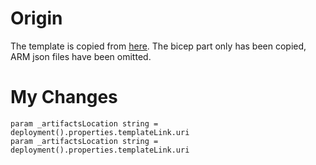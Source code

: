 # Origin

The template is copied from [here](https://github.com/az140mp/azure-quickstart-templates/tree/master/demos/nested-vms-in-virtual-network). The bicep part only has been copied, ARM json files have been omitted.

# My Changes

```bicep
param _artifactsLocation string = deployment().properties.templateLink.uri
param _artifactsLocation string = deployment().properties.templateLink.uri
```